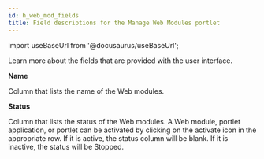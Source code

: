 ```yaml
---
id: h_web_mod_fields
title: Field descriptions for the Manage Web Modules portlet
---
```

import useBaseUrl from '@docusaurus/useBaseUrl';



Learn more about the fields that are provided with the user interface.

**Name**

Column that lists the name of the Web modules.

**Status**

Column that lists the status of the Web modules. A Web module, portlet application, or portlet can be activated by clicking on the activate icon in the appropriate row. If it is active, the status column will be blank. If it is inactive, the status will be Stopped.


